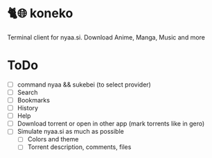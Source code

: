 # 🐈🌐 koneko
 Terminal client for nyaa.si. Download Anime, Manga, Music and more


# ToDo
- [ ] command nyaa && sukebei (to select provider)
- [ ] Search
- [ ] Bookmarks
- [ ] History
- [ ] Help
- [ ] Download torrent or open in other app (mark torrents like in gero)
- [ ] Simulate nyaa.si as much as possible
    * [ ] Colors and theme
    * [ ] Torrent description, comments, files